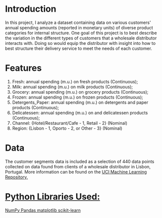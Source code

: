 # Introduction
In this project, I analyze a dataset containing data on various customers' annual spending amounts (reported in monetary units) of diverse product categories for internal structure. One goal of this project is to best describe the variation in the different types of customers that a wholesale distributor interacts with. Doing so would equip the distributor with insight into how to best structure their delivery service to meet the needs of each customer. 

# Features
1. Fresh: annual spending (m.u.) on fresh products (Continuous);                                                                                                                   
2. Milk: annual spending (m.u.) on milk products (Continuous);                                                                                                                     
3. Grocery: annual spending (m.u.) on grocery products (Continuous);
4. Frozen: annual spending (m.u.) on frozen products (Continuous);
5. Detergents_Paper: annual spending (m.u.) on detergents and paper products (Continuous);
6. Delicatessen: annual spending (m.u.) on and delicatessen products (Continuous);
7. Channel: {Hotel/Restaurant/Cafe - 1, Retail - 2} (Nominal)
8. Region: {Lisbon - 1, Oporto - 2, or Other - 3} (Nominal)

# Data
The customer segments data is included as a selection of 440 data points collected on
data found from clients of a wholesale distributor in Lisbon, Portugal. More information can be found on the <a href = "https://archive.ics.uci.edu/ml/datasets/Wholesale+customers">UCI Machine Learning Repository.

# Python Libraries Used:
NumPy
Pandas
matplotlib
scikit-learn
